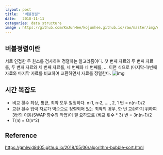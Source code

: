 ```yaml
---
layout: post
title:  "버블정렬"
date:   2018-11-11
categories: data structure
image : https://github.com/KoJunHee/kojunhee.github.io/raw/master/img/dataStructureImg.png
---
```


## 버블정렬이란

서로 인접한 두 원소를 검사하여 정렬하는 알고리즘이다.
첫 번째 자료와 두 번째 자료를, 두 번째 자료와 세 번째 자료를, 세 번째와 네 번째를, … 이런 식으로 (마지막-1)번째 자료와 마지막 자료를 비교하여 교환하면서 자료를 정렬한다.
![img](https://github.com/KoJunHee/kojunhee.github.io/raw/master/img/bubbleSort01.png)

## 시간 복잡도

- 비교 횟수
  최상, 평균, 최악 모두 일정하다.  n-1, n-2, … , 2, 1 번 = n(n-1)/2
- 교환 횟수
  입력 자료가 역순으로 정렬되어 있는 최악의 경우, 한 번 교환하기 위하여 3번의 이동(SWAP 함수의 작업)이 필
  요하므로 (비교 횟수 * 3) 번 = 3n(n-1)/2
- T(n) = O(n^2)

## Reference

<https://gmlwjd9405.github.io/2018/05/06/algorithm-bubble-sort.html>